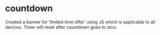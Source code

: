 # countdown

Created a banner for ‘limited time offer’ using JS which is applicable to all devices. 
Timer will reset after countdown goes to zero.
